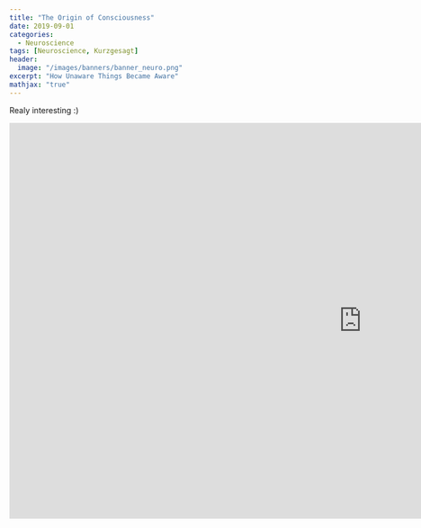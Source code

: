 ```yaml
---
title: "The Origin of Consciousness"
date: 2019-09-01
categories:
  - Neuroscience
tags: [Neuroscience, Kurzgesagt]
header:
  image: "/images/banners/banner_neuro.png"
excerpt: "How Unaware Things Became Aware"
mathjax: "true"
---
```


Realy interesting :)

<iframe width="1252" height="704" src="https://www.youtube.com/embed/H6u0VBqNBQ8?list=PLFs4vir_WsTySi9F8v5pvCi6zQj7Cwneu" frameborder="0" allow="accelerometer; autoplay; encrypted-media; gyroscope; picture-in-picture" allowfullscreen></iframe>